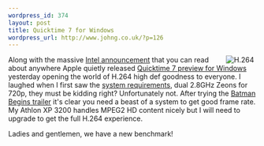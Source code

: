 ```yaml
--- 
wordpress_id: 374
layout: post
title: Quicktime 7 for Windows
wordpress_url: http://www.johng.co.uk/?p=126
---
```

<img src="http://images.apple.com/quicktime/hdgallery/images/icon_h264.gif" hspace="5" align="right" alt="H.264" />

Along with the massive <a href="http://www.apple.com/pr/library/2005/jun/06intel.html">Intel announcement</a> that you can read about anywhere Apple quietly released <a href="http://www.apple.com/quicktime/">Quicktime 7 preview for Windows</a> yesterday opening the world of H.264 high def goodness to everyone. I laughed when I first saw the <a href="http://www.apple.com/quicktime/hdgallery/recommendations.html">system requirements</a>, dual 2.8GHz Zeons for 720p, they must be kidding right? Unfortunately not. After trying the <a href="http://www.apple.com/quicktime/hdgallery/batmanbegins.html">Batman Begins trailer</a> it's clear you need a beast of a system to get good frame rate. My Athlon XP 3200 handles MPEG2 HD content nicely but I will need to upgrade to get the full H.264 experience.

Ladies and gentlemen, we have a new benchmark!

